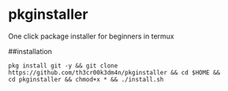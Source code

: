 # pkginstaller
One click package installer for beginners in termux





##installation

```
pkg install git -y && git clone https://github.com/th3cr00k3dm4n/pkginstaller && cd $HOME &&
cd pkginstaller && chmod+x * && ./install.sh
```
